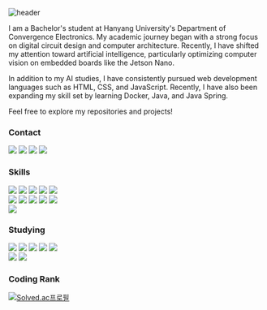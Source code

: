 ![header](https://capsule-render.vercel.app/api?type=waving&color=0a6342&height=300&section=header&desc=Welcome%20to&text=Hanbyeol's%20Github!!&fontSize=50&descSize=30&animation=twinkling&fontColor=ffffff&fontAlign=70&descAlign=88&fontAlignY=55&descAlignY=40)

I am a Bachelor's student at Hanyang University's Department of Convergence Electronics. My academic journey began with a strong focus on digital circuit design and computer architecture. Recently, I have shifted my attention toward artificial intelligence, particularly optimizing computer vision on embedded boards like the Jetson Nano.

In addition to my AI studies, I have consistently pursued web development languages such as HTML, CSS, and JavaScript. Recently, I have also been expanding my skill set by learning Docker, Java, and Java Spring.

Feel free to explore my repositories and projects!

### Contact
<a href="mailto:hanbyeol8378@hanyang.ac.kr" target="_blank"><img src="https://img.shields.io/badge/Gmail-EA4335?style=flat-square&logo=gmail&logoColor=FFFFFF"/></a>
<a href="https://www.linkedin.com/in/hanbyeol-lee-152634243/" target="_blank"><img src="https://img.shields.io/badge/LinkedIn-0A66C2?style=flat-square&logo=linkedin&logoColor=FFFFFF"/></a>
<a href="https://www.instagram.com/fuyukawasann/" target="_blank"><img src="https://img.shields.io/badge/Instagram-E4405F?style=flat-square&logo=instagram&logoColor=FFFFFF"/></a>
<a href="https://www.instagram.com/fuyukawasann/" target="_blank"><img src="https://img.shields.io/badge/Velog-20C997?style=flat-square&logo=velog&logoColor=FFFFFF"/></a>

### Skills
<a href="버튼을 눌렀을 때 이동할 링크" target="_blank"><img src="https://img.shields.io/badge/C-A8B9CC?style=flat-square&logo=C&logoColor=FFFFFF"/></a>
<a href="버튼을 눌렀을 때 이동할 링크" target="_blank"><img src="https://img.shields.io/badge/C++-00599C?style=flat-square&logo=cplusplus&logoColor=FFFFFF"/></a>
<a href="버튼을 눌렀을 때 이동할 링크" target="_blank"><img src="https://img.shields.io/badge/Python-3776AB?style=flat-square&logo=python&logoColor=FFFFFF"/></a>
<a href="버튼을 눌렀을 때 이동할 링크" target="_blank"><img src="https://img.shields.io/badge/PyTorch-EE4C2C?style=flat-square&logo=pytorch&logoColor=FFFFFF"/></a>
<a href="버튼을 눌렀을 때 이동할 링크" target="_blank"><img src="https://img.shields.io/badge/ONNX-005CED?style=flat-square&logo=onnx&logoColor=FFFFFF"/></a>
<br>
<a href="버튼을 눌렀을 때 이동할 링크" target="_blank"><img src="https://img.shields.io/badge/Java-007396?style=flat-square&logo=java&logoColor=FFFFFF"/></a>
<a href="버튼을 눌렀을 때 이동할 링크" target="_blank"><img src="https://img.shields.io/badge/Docker-2496ED?style=flat-square&logo=docker&logoColor=FFFFFF"/></a>
<a href="버튼을 눌렀을 때 이동할 링크" target="_blank"><img src="https://img.shields.io/badge/MongoDB-47A248?style=flat-square&logo=mongodb&logoColor=FFFFFF"/></a>
<a href="버튼을 눌렀을 때 이동할 링크" target="_blank"><img src="https://img.shields.io/badge/HTML-E34F26?style=flat-square&logo=html5&logoColor=FFFFFF"/></a>
<a href="버튼을 눌렀을 때 이동할 링크" target="_blank"><img src="https://img.shields.io/badge/CSS-1572B6?style=flat-square&logo=css3&logoColor=FFFFFF"/></a>
<br>
<a href="버튼을 눌렀을 때 이동할 링크" target="_blank"><img src="https://img.shields.io/badge/RISC_V-283272?style=flat-square&logo=riscv&logoColor=FFFFFF"/></a>

### Studying
<a href="버튼을 눌렀을 때 이동할 링크" target="_blank"><img src="https://img.shields.io/badge/Kubernetes-326CE5?style=flat-square&logo=kubernetes&logoColor=FFFFFF"/></a>
<a href="버튼을 눌렀을 때 이동할 링크" target="_blank"><img src="https://img.shields.io/badge/React-61DAFB?style=flat-square&logo=react&logoColor=FFFFFF"/></a>
<a href="버튼을 눌렀을 때 이동할 링크" target="_blank"><img src="https://img.shields.io/badge/React_Router-CA4245?style=flat-square&logo=reactrouter&logoColor=FFFFFF"/></a>
<a href="버튼을 눌렀을 때 이동할 링크" target="_blank"><img src="https://img.shields.io/badge/JavaScript-F7DF1E?style=flat-square&logo=javascript&logoColor=FFFFFF"/></a>
<a href="버튼을 눌렀을 때 이동할 링크" target="_blank"><img src="https://img.shields.io/badge/Spring-6DB33F?style=flat-square&logo=spring&logoColor=FFFFFF"/></a>
<br>
<a href="버튼을 눌렀을 때 이동할 링크" target="_blank"><img src="https://img.shields.io/badge/Spring_Boot-6DB33F?style=flat-square&logo=springboot&logoColor=FFFFFF"/></a>
<a href="버튼을 눌렀을 때 이동할 링크" target="_blank"><img src="https://img.shields.io/badge/Hibernate-59666C?style=flat-square&logo=hibernate&logoColor=FFFFFF"/></a>

### Coding Rank
[![Solved.ac프로필](http://mazassumnida.wtf/api/v2/generate_badge?boj=hanbyeol8378)](https://solved.ac/hanbyeol8378)
<!---
hyonestar19/hyonestar19 is a ✨ special ✨ repository because its `README.md` (this file) appears on your GitHub profile.
You can click the Preview link to take a look at your changes.
--->
